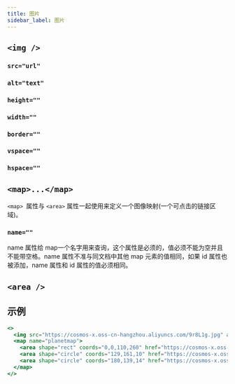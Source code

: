 ```yaml
---
title: 图片
sidebar_label: 图片
---
```


## `<img />`

### `src="url"`

### `alt="text"`

### `height=""`

### `width=""`

### `border=""`

### `vspace=""`

### `hspace=""`

## `<map>...</map>`

`<map> `属性与 `<area>` 属性一起使用来定义一个图像映射(一个可点击的链接区域)。

### `name=""`

name 属性给 map一个名字用来查询，这个属性是必须的，值必须不能为空并且不能带空格。name 属性不准与同文档中其他 map 元素的值相同，如果 id 属性也被添加，name 属性和 id 属性的值必须相同。

## `<area />`

## 示例

```jsx live
<>
  <img src="https://cosmos-x.oss-cn-hangzhou.aliyuncs.com/9r8L1g.jpg" alt="Planets" usemap="#planetmap" />
  <map name="planetmap">
    <area shape="rect" coords="0,0,110,260" href="https://cosmos-x.oss-cn-hangzhou.aliyuncs.com/j5tDJS.jpg" target ="_blank" alt="Sun" />
    <area shape="circle" coords="129,161,10" href="https://cosmos-x.oss-cn-hangzhou.aliyuncs.com/YFhLoI.jpg" target ="_blank" alt="Mercury" />
    <area shape="circle" coords="180,139,14" href="https://cosmos-x.oss-cn-hangzhou.aliyuncs.com/eHsJgW.jpg" target ="_blank" alt="Venus" />
  </map>
</>
```

